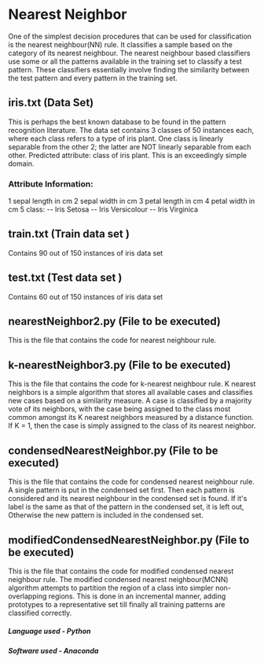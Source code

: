 # Nearest Neighbor
One of the simplest decision procedures that can be used for classification is the nearest neighbour(NN) rule. It classifies a sample based on the category of its nearest neighbour. The nearest neighbour based classifiers use some or all the patterns available in the training set to classify a test pattern. These classifiers essentially involve finding the similarity between the test pattern and every pattern in the training set.

## iris.txt (Data Set)
This is perhaps the best known database to be found in the pattern recognition literature. The data set contains 3 classes of 50 instances each, where each class refers to a type of iris plant. One class is linearly separable from the other 2; the latter are NOT linearly separable from each other. 
Predicted attribute: class of iris plant. 
This is an exceedingly simple domain. 

### Attribute Information:

1 sepal length in cm 
2 sepal width in cm 
3 petal length in cm 
4 petal width in cm 
5 class: 
-- Iris Setosa 
-- Iris Versicolour 
-- Iris Virginica

## train.txt (Train data set )
Contains 90 out of 150 instances of iris data set 

## test.txt (Test data set )
Contains 60 out of 150 instances of iris data set

## nearestNeighbor2.py (File to be executed)
This is the file that contains the code for nearest neighbour rule.

## k-nearestNeighbor3.py (File to be executed)
This is the file that contains the code for k-nearest neighbour rule.
K nearest neighbors is a simple algorithm that stores all available cases and classifies new cases based on a similarity measure. A case is classified by a majority vote of its neighbors, with the case being assigned to the class most common amongst its K nearest neighbors measured by a distance function.
If K = 1, then the case is simply assigned to the class of its nearest neighbor. 

## condensedNearestNeighbor.py (File to be executed)
This is the file that contains the code for condensed nearest neighbour rule.
A single pattern is put in the condensed set first. Then each pattern is considered and its nearest neighbour in the condensed set is found. If it's label is the same as that of the pattern in the condensed set, it is left out, Otherwise the new pattern is included in the condensed set.

## modifiedCondensedNearestNeighbor.py (File to be executed)
This is the file that contains the code for modified condensed nearest neighbour rule. 
The modified condensed nearest neighbour(MCNN) algorithm attempts to partition the region of a class into simpler non-overlapping regions. This is done in an incremental manner, adding prototypes to a representative set till finally all training patterns are classified correctly.

##### Language used - Python
##### Software used - Anaconda  